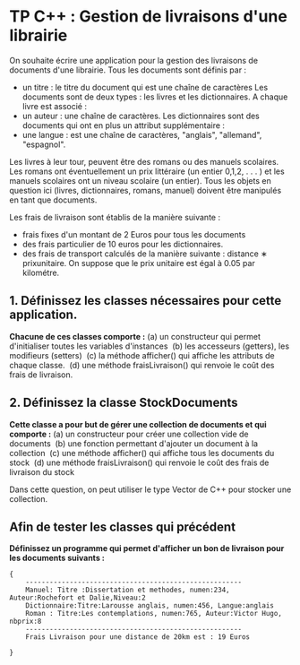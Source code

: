 # TP C++ : Gestion de livraisons d'une librairie

On souhaite écrire une application pour la gestion des livraisons de documents d'une librairie.
Tous les documents sont définis par :
- un titre : le titre du document qui est une chaîne de caractères
Les documents sont de deux types : les livres et les dictionnaires. A chaque livre est associé :
- un auteur : une chaîne de caractères.
Les dictionnaires sont des documents qui ont en plus un attribut supplémentaire :
- une langue : est une chaîne de caractères, "anglais", "allemand", "espagnol".

Les livres à leur tour, peuvent être des romans ou des manuels scolaires. Les romans ont éventuellement un prix littéraire (un entier 0,1,2, . . . ) et les manuels scolaires ont un niveau scolaire (un entier). Tous les objets en question ici (livres, dictionnaires, romans, manuel) doivent être manipulés en tant que documents.

Les frais de livraison sont établis de la manière suivante : 
- frais fixes d'un montant de 2 Euros pour tous les documents
- des frais particulier de 10 euros pour les dictionnaires.
- des frais de transport calculés de la manière suivante : distance ∗ prixunitaire. On suppose que le prix unitaire est égal à 0.05 par kilométre.

## 1. Définissez les classes nécessaires pour cette application. 
**Chacune de ces classes comporte :**
(a) un constructeur qui permet d'initialiser toutes les variables d'instances&nbsp;
(b) les accesseurs (getters), les modifieurs (setters)&nbsp;
(c) la méthode afficher() qui affiche les attributs de chaque classe.&nbsp;
(d) une méthode fraisLivraison() qui renvoie le coût des frais de livraison.&nbsp;

## 2. Définissez la classe StockDocuments 
**Cette classe a pour but de gérer une collection de documents et qui comporte :**
(a) un constructeur pour créer une collection vide de documents&nbsp;
(b) une fonction permettant d'ajouter un document à la collection&nbsp;
(c) une méthode afficher() qui affiche tous les documents du stock&nbsp;
(d) une méthode fraisLivraison() qui renvoie le coût des frais de livraison du stock&nbsp;

Dans cette question, on peut utiliser le type Vector de C++ pour stocker une collection.

## Afin de tester les classes qui précédent

**Définissez un programme qui permet d'afficher un bon de livraison pour les documents suivants :**
```
{
    ------------------------------------------------------
    Manuel: Titre :Dissertation et methodes, numen:234, Auteur:Rochefort et Dalie,Niveau:2
    Dictionnaire:Titre:Larousse anglais, numen:456, Langue:anglais
    Roman : Titre:Les contemplations, numen:765, Auteur:Victor Hugo, nbprix:8
    ------------------------------------------------------
    Frais Livraison pour une distance de 20km est : 19 Euros

}

```
